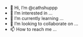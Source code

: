 - 👋 Hi, I’m @cathshuppp
- 👀 I’m interested in ...
- 🌱 I’m currently learning ...
- 💞️ I’m looking to collaborate on ...
- 📫 How to reach me ...

<!---
cathshuppp/cathshuppp is a ✨ special ✨ repository because its `README.md` (this file) appears on your GitHub profile.
You can click the Preview link to take a look at your changes.
--->

